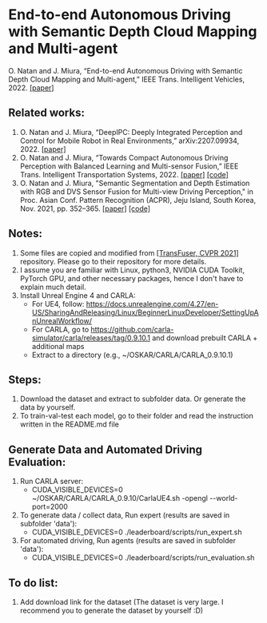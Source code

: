 # End-to-end Autonomous Driving with Semantic Depth Cloud Mapping and Multi-agent

O. Natan and J. Miura, “End-to-end Autonomous Driving with Semantic Depth Cloud Mapping and Multi-agent,” IEEE Trans. Intelligent Vehicles, 2022. [[paper]](https://doi.org/10.1109/TIV.2022.3185303) 

## Related works:
1. O. Natan and J. Miura, “DeepIPC: Deeply Integrated Perception and Control for Mobile Robot in Real Environments,” arXiv:2207.09934, 2022. [[paper]](https://arxiv.org/abs/2207.09934) 
2. O. Natan and J. Miura, “Towards Compact Autonomous Driving Perception with Balanced Learning and Multi-sensor Fusion,” IEEE Trans. Intelligent Transportation Systems, 2022. [[paper]](https://doi.org/10.1109/TITS.2022.3149370) [[code]](https://github.com/oskarnatan/compact-perception)
3. O. Natan and J. Miura, "Semantic Segmentation and Depth Estimation with RGB and DVS Sensor Fusion for Multi-view Driving Perception," in Proc. Asian Conf. Pattern Recognition (ACPR), Jeju Island, South Korea, Nov. 2021, pp. 352–365. [[paper]](https://doi.org/10.1007/978-3-031-02375-0_26) [[code]](https://github.com/oskarnatan/RGBDVS-fusion)

## Notes:
1. Some files are copied and modified from [[TransFuser, CVPR 2021]](https://github.com/autonomousvision/transfuser) repository. Please go to their repository for more details.
2. I assume you are familiar with Linux, python3, NVIDIA CUDA Toolkit, PyTorch GPU, and other necessary packages, hence I don't have to explain much detail.
3. Install Unreal Engine 4 and CARLA:
    - For UE4, follow: https://docs.unrealengine.com/4.27/en-US/SharingAndReleasing/Linux/BeginnerLinuxDeveloper/SettingUpAnUnrealWorkflow/
    - For CARLA, go to https://github.com/carla-simulator/carla/releases/tag/0.9.10.1 and download prebuilt CARLA + additional maps
    - Extract to a directory (e.g., ~/OSKAR/CARLA/CARLA_0.9.10.1)

## Steps:
1. Download the dataset and extract to subfolder data. Or generate the data by yourself.
2. To train-val-test each model, go to their folder and read the instruction written in the README.md file

## Generate Data and Automated Driving Evaluation:
1. Run CARLA server:
    - CUDA_VISIBLE_DEVICES=0 ~/OSKAR/CARLA/CARLA_0.9.10/CarlaUE4.sh -opengl --world-port=2000
2. To generate data / collect data, Run expert (results are saved in subfolder 'data'):
    - CUDA_VISIBLE_DEVICES=0 ./leaderboard/scripts/run_expert.sh
3. For automated driving, Run agents (results are saved in subfolder 'data'):
    - CUDA_VISIBLE_DEVICES=0 ./leaderboard/scripts/run_evaluation.sh

## To do list:
1. Add download link for the dataset (The dataset is very large. I recommend you to generate the dataset by yourself :D)
